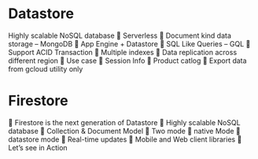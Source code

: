 # Datastore

 Highly scalable NoSQL database
 Serverless
 Document kind data storage – MongoDB
 App Engine + Datastore
 SQL Like Queries – GQL
 Support ACID Transaction
 Multiple indexes
 Data replication across different region
 Use case
 Session Info
 Product catlog
 Export data from gcloud utility only

# Firestore

 Firestore is the next generation of Datastore
 Highly scalable NoSQL database
 Collection & Document Model
 Two mode
 native Mode
 datastore mode
 Real-time updates
 Mobile and Web client libraries
 Let’s see in Action
